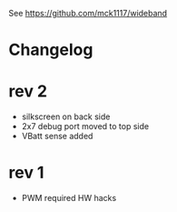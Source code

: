 See https://github.com/mck1117/wideband


# Changelog


# rev 2

* silkscreen on back side
* 2x7 debug port moved to top side
* VBatt sense added

# rev 1

* PWM required HW hacks
